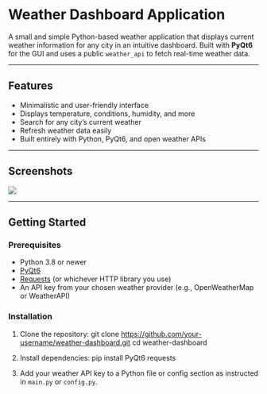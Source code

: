# Weather Dashboard Application

A small and simple Python-based weather application that displays current weather information for any city in an intuitive dashboard. Built with **PyQt6** for the GUI and uses a public `weather_api` to fetch real-time weather data.

---

## Features

- Minimalistic and user-friendly interface
- Displays temperature, conditions, humidity, and more
- Search for any city’s current weather
- Refresh weather data easily
- Built entirely with Python, PyQt6, and open weather APIs

---

## Screenshots

<image src = image_2025-07-16_193856227.png>
  

---

## Getting Started

### Prerequisites

- Python 3.8 or newer
- [PyQt6](https://pypi.org/project/PyQt6/)
- [Requests](https://pypi.org/project/requests/) (or whichever HTTP library you use)
- An API key from your chosen weather provider (e.g., OpenWeatherMap or WeatherAPI)

### Installation

1. Clone the repository:
git clone https://github.com/your-username/weather-dashboard.git
cd weather-dashboard

2. Install dependencies:
pip install PyQt6 requests

3. Add your weather API key to a Python file or config section as instructed in `main.py` or `config.py`.
